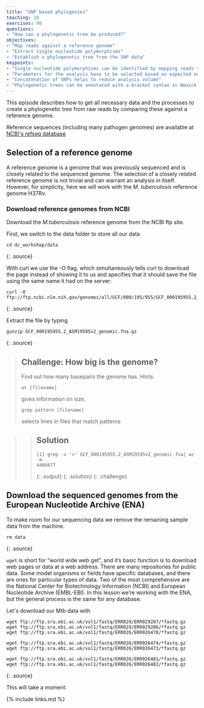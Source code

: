 ```yaml
---
title: "SNP based phylogenies"
teaching: 10
exercises: 90
questions:
- "How can a phylogenetic tree be produced?"
objectives:
- "Map reads against a reference genome"
- "Extract single nucleotide polymorphisms"
- "Establish a phylogenetic tree from the SNP data"
keypoints:
- "Single nucleotide polymorphisms can be identified by mapping reads to a reference genome"
- "Parameters for the analysis have to be selected based on expected outcomes for this organism"
- "Concatenation of SNPs helps to reduce analysis volume"    
- "Phylogenetic trees can be annotated with a bracket syntax in Newick format"
---
```


This episode describes how to get all necessary data and the processes to create a phylogenetic tree from raw reads by comparing these against a reference genome.

Reference sequences (including many pathogen genomes) are available at [NCBI's refseq database](https://www.ncbi.nlm.nih.gov/refseq/)

## Selection of a reference genome

A reference genome is a genome that was previously sequenced and is closely related to the sequenced genome. The selection of a closely related reference genome is not trivial and can warrant an analysis in itself. However, for simplicity, here we will work with the *M. tuberculosis* reference genome H37Rv.

### Download reference genomes from NCBI

Download the *M.tuberculosis* reference genome from the NCBI ftp site.

First, we switch to the data folder to store all our data

~~~
cd dc_workshop/data 
~~~
{: .source}

With curl we use the -O flag, which simultaneously tells curl to download the page instead of showing it to us and specifies that it should save the file using the same name it had on the server:

~~~
curl -O ftp://ftp.ncbi.nlm.nih.gov/genomes/all/GCF/000/195/955/GCF_000195955.2_ASM19595v2/GCF_000195955.2_ASM19595v2_genomic.fna.gz
~~~
{: .source}


Extract the file by typing

~~~
gunzip GCF_000195955.2_ASM19595v2_genomic.fna.gz
~~~
{: .source}


> ## Challenge: How big is the genome?
>
> Find out how many basepairs the genome has. Hints:
> ~~~
> wc [filename]
> ~~~
> gives information on size.
> ~~~
> grep pattern [filename]
> ~~~
> selects lines in files that match patterns
>

> > ## Solution
> >
> > 
> > ~~~
> > [1] grep -v '>' GCF_000195955.2_ASM19595v2_genomic.fna| wc -m
> > 4466677
> > ~~~
> > {: .output}
> {: .solution}
{: .challenge}



## Download the sequenced genomes from the European Nucleotide Archive (ENA)

To make room for our sequencing data we remove the remaining sample data from the machine.

~~~
rm data
~~~
{: .source}


`wget` is short for “world wide web get”, and it’s basic function is to download web pages or data at a web address.
There are many repositories for public data. Some model organisms or fields have specific databases, and there are ones for particular types of data. Two of the most comprehensive are the National Center for Biotechnology Information (NCBI) and European Nucleotide Archive (EMBL-EBI). In this lesson we’re working with the ENA, but the general process is the same for any database.

Let's download our Mtb data with

~~~
wget ftp://ftp.sra.ebi.ac.uk/vol1/fastq/ERR029/ERR029207/*fastq.gz
wget ftp://ftp.sra.ebi.ac.uk/vol1/fastq/ERR029/ERR029206/*fastq.gz
wget ftp://ftp.sra.ebi.ac.uk/vol1/fastq/ERR026/ERR026478/*fastq.gz

wget ftp://ftp.sra.ebi.ac.uk/vol1/fastq/ERR026/ERR026474/*fastq.gz
wget ftp://ftp.sra.ebi.ac.uk/vol1/fastq/ERR026/ERR026473/*fastq.gz

wget ftp://ftp.sra.ebi.ac.uk/vol1/fastq/ERR026/ERR026481/*fastq.gz
wget ftp://ftp.sra.ebi.ac.uk/vol1/fastq/ERR026/ERR026482/*fastq.gz
~~~
{: .source}

This will take a moment. 

{% include links.md %}
